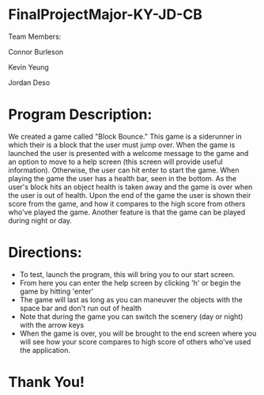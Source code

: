# FinalProjectMajor-KY-JD-CB
Team Members:

Connor Burleson

Kevin Yeung

Jordan Deso

# Program Description:
We created a game called "Block Bounce." This game is a siderunner in which their is a block that the user must jump 
over. When the game is launched the user is presented with a welcome message to the game and an option to move to a help
screen (this screen will provide useful information). Otherwise, the user can hit enter to start the game. When playing 
the game the user has a health bar, seen in the bottom. As the user's block hits an object health is taken away and the 
game is over when the user is out of health. Upon the end of the game the user is shown their score from the game, and 
how it compares to the high score from others who've played the game. Another feature is that the game can be played 
during night or day. 

# Directions:
- To test, launch the program, this will bring you to our start screen. 
- From here you can enter the help screen by clicking 'h' or begin the game by hitting 'enter'
- The game will last as long as you can maneuver the objects with the space bar and don't run out of health
- Note that during the game you can switch the scenery (day or night) with the arrow keys
- When the game is over, you will be brought to the end screen where you will see how your score compares to high score
of others who've used the application. 

# Thank You!